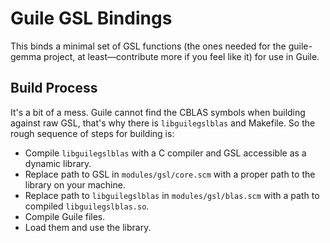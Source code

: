 # Guile GSL Bindings

This binds a minimal set of GSL functions (the ones needed for the
guile-gemma project, at least—contribute more if you feel like it) for
use in Guile.

## Build Process

It's a bit of a mess. Guile cannot find the CBLAS symbols when
building against raw GSL, that's why there is `libguilegslblas` and
Makefile. So the rough sequence of steps for building is:
- Compile `libguilegslblas` with a C compiler and GSL accessible as a
  dynamic library.
- Replace path to GSL in `modules/gsl/core.scm` with a proper path to
  the library on your machine.
- Replace path to `libguilegslblas` in `modules/gsl/blas.scm` with a
  path to compiled `libguilegslblas.so`.
- Compile Guile files.
- Load them and use the library.
